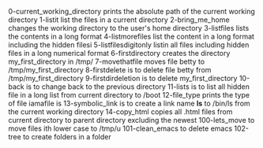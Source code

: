 0-current_working_directory prints the absolute path of the current working directory
1-listit list the files in a current directory
2-bring_me_home changes the working directory to the user's home directory
3-listfiles lists the contents in a long format
4-listmorefiles list the content in a long format including the hidden filesi
5-listfilesdigitonly listin all files including hidden files in a long numerical format
6-firstdirectory creates the directory my_first_directory in /tmp/
7-movethatfile moves file betty to /tmp/my_first_directory
8-firstdelete is to delete file betty from /tmp/my_first_directory
9-firstdirdeletion is to delete my_first_directory
10-back is to change back to the previous directory
11-lists is to list all hidden file in a long list from current directory to /boot
12-file_type prints the type of file iamafile is
13-symbolic_link is to create a link name __ls__ to /bin/ls from the current working directory
14-copy_html copies all .html files from current directory to parent directory excluding the newest
100-lets_move to move files ith lower case to /tmp/u
101-clean_emacs to delete emacs 
102-tree to create folders in a folder
